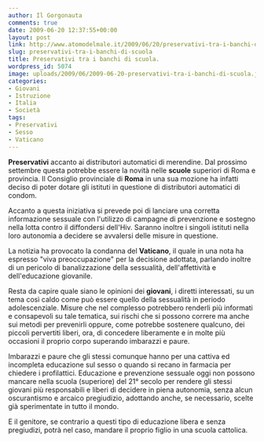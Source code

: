 ```yaml
---
author: Il Gorgonauta
comments: true
date: 2009-06-20 12:37:55+00:00
layout: post
link: http://www.atomodelmale.it/2009/06/20/preservativi-tra-i-banchi-di-scuola/
slug: preservativi-tra-i-banchi-di-scuola
title: Preservativi tra i banchi di scuola.
wordpress_id: 5074
image: uploads/2009/06/2009-06-20-preservativi-tra-i-banchi-di-scuola.jpg
categories:
- Giovani
- Istruzione
- Italia
- Società
tags:
- Preservativi
- Sesso
- Vaticano
---
```


**Preservativi** accanto ai distributori automatici di merendine. Dal prossimo settembre questa potrebbe essere la novità nelle **scuole** superiori di Roma e provincia. Il Consiglio provinciale di **Roma** in una sua mozione ha infatti deciso di poter dotare gli istituti in questione di distributori automatici di condom.

Accanto a questa iniziativa si prevede poi di lanciare una corretta informazione sessuale con l'utilizzo di campagne di prevenzione e sostegno nella lotta contro il diffondersi dell'Hiv. Saranno inoltre i singoli istituti nella loro autonomia a decidere se avvalersi delle misure in questione.

La notizia ha provocato la condanna del **Vaticano**, il quale in una nota ha espresso "viva preoccupazione" per la decisione adottata, parlando inoltre di un pericolo di banalizzazione della sessualità, dell'affettività e dell'educazione giovanile.

Resta da capire quale siano le opinioni dei **giovani**, i diretti interessati, su un tema così caldo come può essere quello della sessualità in periodo adolescenziale. Misure che nel complesso potrebbero renderli più informati e consapevoli su tale tematica, sui rischi che si possono correre ma anche sui metodi per prevenirli oppure, come potrebbe sostenere qualcuno, dei piccoli pervertiti liberi, ora, di concedere liberamente e in molte più occasioni il proprio corpo superando imbarazzi e paure.

Imbarazzi e paure che gli stessi comunque hanno per una cattiva ed incompleta educazione sul sesso o quando si recano in farmacia per chiedere i profilattici. Educazione e prevenzione sessuale oggi non possono mancare nella scuola (superiore) del 21° secolo per rendere gli stessi giovani più responsabili e liberi di decidere in piena autonomia, senza alcun oscurantismo e arcaico pregiudizio, adottando anche, se necessario, scelte già sperimentate in tutto il mondo.

E il genitore, se contrario a questi tipo di educazione libera e senza pregiudizi, potrà nel caso, mandare il proprio figlio in una scuola cattolica.
